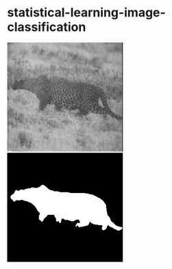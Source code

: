 # statistical-learning-image-classification

<img src = "data/test/cheetah.bmp">
<img src = "data/test/cheetah_mask.bmp">
